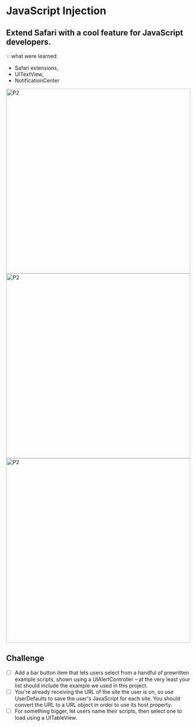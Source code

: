 # JavaScript Injection

## Extend Safari with a cool feature for JavaScript developers.

💡 what were learned:
- Safari extensions, 
- UITextView, 
- NotificationCenter

<img width="500" alt="P2" src="https://sun9-41.userapi.com/impg/MqZ_xCWjzO_dvGqZiUV7tdooWy8SU3zYHGMNWw/M1w4gafQsYo.jpg?size=996x2160&quality=95&sign=cd58b996d9fba96a9d7825ae4bfd8e5d&type=album"> <img width="500" alt="P2" src="https://sun9-49.userapi.com/impg/IL1_Hm-KeItrPR-oNtYlCL6d4deREneRTcsKBg/lEyXO7S5b64.jpg?size=996x2160&quality=95&sign=57eb08a0e739b30fca205eef17581d12&type=album"> <img width="500" alt="P2" src="https://sun9-38.userapi.com/impg/P-p7pH9TSccJA2Cvh6HhTslDDeyUf7163-4Wtg/oYsjmlcI1f4.jpg?size=996x2160&quality=95&sign=09e33ef43123155207e2eff8e2052d21&type=album">


## Challenge

- [ ] Add a bar button item that lets users select from a handful of prewritten example scripts, shown using a UIAlertController – at the very least your list should include the example we used in this project.
- [ ] You're already receiving the URL of the site the user is on, so use UserDefaults to save the user's JavaScript for each site. You should convert the URL to a URL object in order to use its host property.
- [ ] For something bigger, let users name their scripts, then select one to load using a UITableView.
